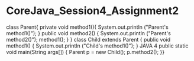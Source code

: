 # CoreJava_Session4_Assignment2
class Parent{ private void method1(){  System.out.println ("Parent's method1()"); } public void method2() {  System.out.println ("Parent's method2()"); method1(); } }  class Child extends Parent {  public void method1() {  System.out.println ("Child's method1()"); }  JAVA 4 public static void main(String args[]) { Parent p = new Child(); p.method2(); }}
